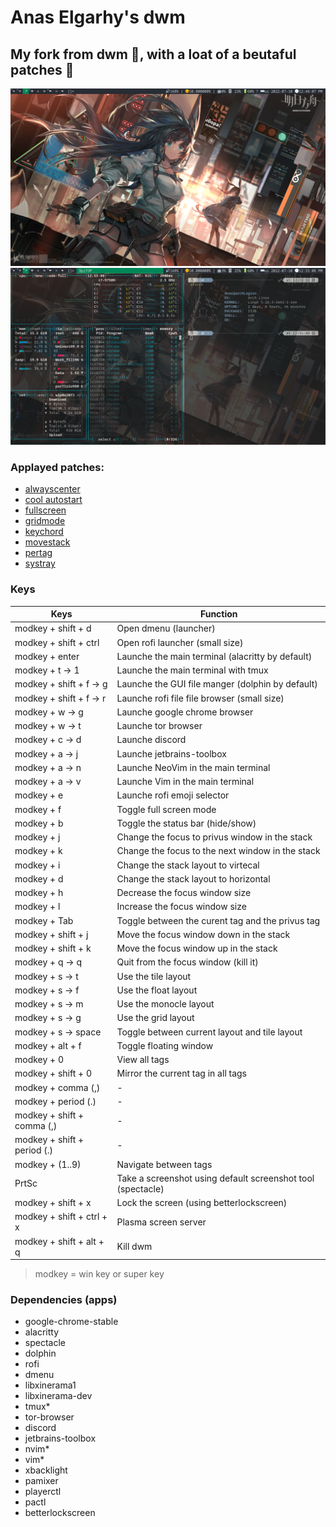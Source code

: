 # Anas Elgarhy's dwm
## My fork from dwm 🍴, with a loat of a beutaful patches 🥰

![dwm screenshot](./screenshots/dwm-0.1.0-6.2.png)
![dwm and alacritty](./screenshots/dwm_bpytop_and_ufetch-0.1.0-6.2.png)

### Applayed patches:
- [alwayscenter]()
- [cool autostart]()
- [fullscreen]()
- [gridmode]()
- [keychord]()
- [movestack]()
- [pertag]()
- [systray]()

### Keys
| Keys                           | Function                                           |
|--------------------------------|----------------------------------------------------|
| modkey + shift + d             | Open dmenu (launcher)                              |
| modkey + shift + ctrl          | Open rofi launcher (small size)                    |
| modkey + enter                 | Launche the main terminal (alacritty by default)      |
| modkey + t -> 1                | Launche the main terminal with tmux                   |
| modkey + shift + f -> g        | Launche the GUI file manger (dolphin by default)      |
| modkey + shift + f -> r        | Launche rofi file file browser (small size)           |
| modkey + w -> g                | Launche google chrome browser                         |
| modkey + w -> t                | Launche tor browser                                   |
| modkey + c -> d                | Launche discord                                      |
| modkey + a -> j                | Launche jetbrains-toolbox                            |
| modkey + a -> n                | Launche NeoVim in the main terminal                  |
| modkey + a -> v                | Launche Vim in the main terminal                     |
| modkey + e                     | Launche rofi emoji selector                          |
| modkey + f                     | Toggle full screen mode                              |
| modkey + b                     | Toggle the status bar (hide/show)                    |
| modkey + j                     | Change the focus to privus window in the stack       |
| modkey + k                     | Change the focus to the next window in the stack     |
| modkey + i                     | Change the stack layout to virtecal                  |
| modkey + d                     | Change the stack layout to horizontal                |
| modkey + h                     | Decrease the focus window size                       |
| modkey + l                     | Increase the focus window size                       |
| modkey + Tab                   | Toggle between the curent tag and the privus tag     |
| modkey + shift + j             | Move the focus window down in the stack              |
| modkey + shift + k             | Move the focus window up in the stack                |
| modkey + q -> q                | Quit from the focus window (kill it)                 |
| modkey + s -> t                | Use the tile layout                                  |
| modkey + s -> f                | Use the float layout                                  |
| modkey + s -> m                | Use the monocle layout                                  |
| modkey + s -> g                | Use the grid layout                                  |
| modkey + s -> space            | Toggle between current layout and tile layout        |
| modkey + alt + f               | Toggle floating window                               |
| modkey + 0                     | View all tags                                         |
| modkey + shift + 0             | Mirror the current tag in all tags                   |
| modkey + comma (,)             | -                                                    |
| modkey + period (.)            | -                                                    |
| modkey + shift + comma (,)     | -                                                    |
| modkey + shift + period (.)    | -                                                    |
| modkey + (1..9)                | Navigate between tags                                |
| PrtSc                          | Take a screenshot using default screenshot tool (spectacle) |
| modkey + shift + x             | Lock the screen (using betterlockscreen)             |
| modkey + shift + ctrl + x      | Plasma screen server                                 |
| modkey + shift + alt + q       | Kill dwm                                             |

> modkey = win key or super key

### Dependencies (apps)
- google-chrome-stable
- alacritty
- spectacle 
- dolphin 
- rofi
- dmenu
- libxinerama1
- libxinerama-dev
- tmux\*
- tor-browser
- discord
- jetbrains-toolbox
- nvim\*
- vim\*
- xbacklight
- pamixer
- playerctl
- pactl
- betterlockscreen

